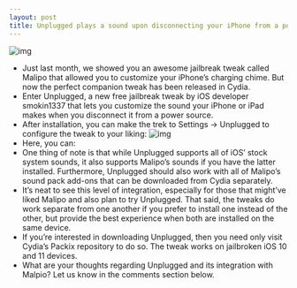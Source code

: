 ```yaml
---
layout: post
title: Unplugged plays a sound upon disconnecting your iPhone from a power source
---
```

![img](http://media.idownloadblog.com/wp-content/uploads/2018/07/Malipo.jpg)
* Just last month, we showed you an awesome jailbreak tweak called Malipo that allowed you to customize your iPhone’s charging chime. But now the perfect companion tweak has been released in Cydia.
* Enter Unplugged, a new free jailbreak tweak by iOS developer smokin1337 that lets you customize the sound your iPhone or iPad makes when you disconnect it from a power source.
* After installation, you can make the trek to Settings → Unplugged to configure the tweak to your liking:
![img](http://media.idownloadblog.com/wp-content/uploads/2018/08/Unplugged-Prefs.jpg)
* Here, you can:
* One thing of note is that while Unplugged supports all of iOS’ stock system sounds, it also supports Malipo’s sounds if you have the latter installed. Furthermore, Unplugged should also work with all of Malipo’s sound pack add-ons that can be downloaded from Cydia separately.
* It’s neat to see this level of integration, especially for those that might’ve liked Malipo and also plan to try Unplugged. That said, the tweaks do work separate from one another if you prefer to install one instead of the other, but provide the best experience when both are installed on the same device.
* If you’re interested in downloading Unplugged, then you need only visit Cydia’s Packix repository to do so. The tweak works on jailbroken iOS 10 and 11 devices.
* What are your thoughts regarding Unplugged and its integration with Malpio? Let us know in the comments section below.

